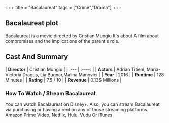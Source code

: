 +++
title = "Bacalaureat"
tags = ["Crime","Drama"]
+++
## Bacalaureat plot
Bacalaureat is a movie directed by Cristian Mungiu It's about A film about compromises and the implications of the parent's role.
## Cast And Summary
| **Director**      | Cristian Mungiu |
    | :---        |    :----:   |
    |  **Actors** | Adrian Titieni, Maria-Victoria Dragus, Lia Bugnar,Malina Manovici |
    | **Year**   | 2016    |
    |  **Runtime** | 128 Minutes |
    |  **Rating** | 7.5 / 10 | 
    |  **Revenue** | 0.13$ Millions |
### How To Watch / Stream Bacalaureat
You can watch Bacalaureat on Disney+.
Also, you can stream Bacalaureat via purchasing or having a rent on any of those streaming platforms.
Amazon Prime Video, Netflix, Hulu, Vudu Or iTunes